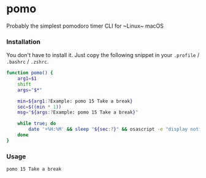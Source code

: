 # pomo
Probably the simplest pomodoro timer CLI for ~Linux~ macOS

### Installation

You don't have to install it. Just copy the following snippet in your `.profile` / `.bashrc` / `.zshrc`.

```bash
function pomo() {
    arg1=$1
    shift
    args="$*"

    min=${arg1:?Example: pomo 15 Take a break}
    sec=$((min * 1))
    msg="${args:?Example: pomo 15 Take a break}"

    while true; do
        date '+%H:%M' && sleep "${sec:?}" && osascript -e "display notification \"${msg}\" with title \"Pomodoro\""
    done
}
```

### Usage

```
pomo 15 Take a break
```
